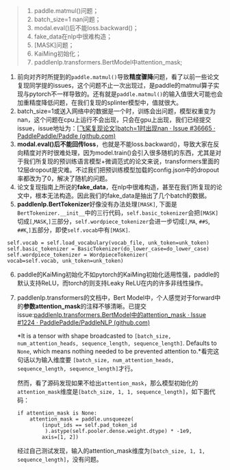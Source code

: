 >
>
>1. paddle.matmul()问题；
>2. batch_size=1  nan问题；
>3. modal.eval()后不能loss.backward()；
>4. fake_data在nlp中很难构造；
>5. [MASK]问题；
>6. KaiMing初始化；
>7. paddlenlp.transformers.BertModel中attention_mask;

1. 前向对齐时所提到的`paddle.matmul()`导致**精度骤降**问题，看了以前一些论文复现同学提的issues，这个问题不止一次出现过，是paddle的matmul算子实现与pytorch不一样导致的。还有就是`paddle.matmul()`的输入值很大可能也会加重精度降低问题，在我们复现的splinter模型中，值就很大。
2. batch_size=1或送入网络中的数据是一个时，训练会出问题，模型权重变为nan，这个问题在cpu上运行不会出现，只会在gpu上出现，我们已经提交issue，issue地址为：[[飞桨复现论文\]batch=1时出现nan · Issue #36665 · PaddlePaddle/Paddle (github.com)](https://github.com/PaddlePaddle/Paddle/issues/36665)
3. **modal.eval()后不能回传loss**，也就是不能loss.backward()，导致大家在反向精度对齐时很难处理，因为model.train()会引入很多随机的东西，尤其是对于我们所复现的预训练语言模型+微调范式的论文来说，transformers里面的12层dropout是灾难。不过我们把预训练模型加载的config.json中的dropout率都改为了0，解决了随机的问题。
4. 论文复现指南上所说的**fake_data**，在nlp中很难构造，甚至在我们所复现的论文中，根本无法构造。因此我们的fake_data是抽出了几个batch的数据。
5. **paddlenlp.BertTokenizer**好像没有办法处理`[MASK]`, 下面是`BertTokenizer.__init__`中的三行代码，`self.basic_tokenizer`会把`[MASK]`切成`[`,`MASK`,`]`三部分，`self.wordpiece_tokenizer`会进一步切成`[`,`MA`, `##S`, `##K`,`]`五部分，即使`self.vocab`中有`[MASK]`.

```
self.vocab = self.load_vocabulary(vocab_file, unk_token=unk_token)
self.basic_tokenizer = BasicTokenizer(do_lower_case=do_lower_case)
self.wordpiece_tokenizer = WordpieceTokenizer(
vocab=self.vocab, unk_token=unk_token)
```

6. paddle的KaiMing初始化不如pytorch的KaiMing初始化适用性强，paddle的默认支持ReLU，而torch的则支持Leaky ReLU在内的许多非线性操作。

7. paddlenlp.transformers的文档中，Bert Model中，个人感觉对于forward中的**参数attention_mask**的注释不够清晰。已提交issue:[paddlenlp.transformers.BertModel中的attention_mask · Issue #1224 · PaddlePaddle/PaddleNLP (github.com)](https://github.com/PaddlePaddle/PaddleNLP/issues/1224)

   

   *It is a tensor with shape broadcasted to `[batch_size, num_attention_heads, sequence_length, sequence_length]`. Defaults to `None`, which means nothing needed to be prevented attention to.*看完这句话以为输入维度要 `[batch_size, num_attention_heads, sequence_length, sequence_length]`才行。

   

   然而，看了源码发现如果不给出`attention_mask`，那么模型初始化的`attention_mask`维度是`[batch_size, 1, 1, sequence_length]`，如下面代码：

   ```
   if attention_mask is None:
       attention_mask = paddle.unsqueeze(
           (input_ids == self.pad_token_id
            ).astype(self.pooler.dense.weight.dtype) * -1e9,
           axis=[1, 2])
   ```

   经过自己测试发现，输入的attention_mask维度为`[batch_size, 1, 1, sequence_length]`，没有问题。